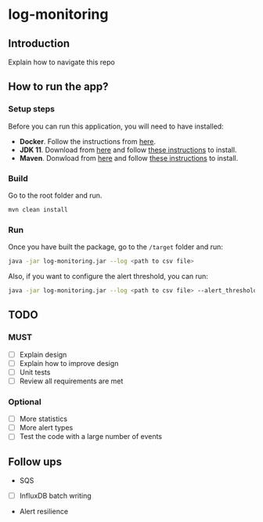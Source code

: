 # log-monitoring

## Introduction
Explain how to navigate this repo

## How to run the app?
### Setup steps
Before you can run this application, you will need to have installed:
* **Docker**. Follow the instructions from [here](https://docs.docker.com/get-docker/).
* **JDK 11**. Download from [here](https://docs.aws.amazon.com/corretto/latest/corretto-11-ug/downloads-list.html) and follow [these instructions](https://docs.aws.amazon.com/corretto/latest/corretto-11-ug/windows-7-install.html) to install.
* **Maven**. Donwload from [here](https://maven.apache.org/download.cgi) and follow [these instructions](https://maven.apache.org/install.html) to install.

### Build
Go to the root folder and run.

```bash
mvn clean install
```

### Run
Once you have built the package, go to the `/target` folder and run:

```bash
java -jar log-monitoring.jar --log <path to csv file>
```

Also, if you want to configure the alert threshold, you can run:

```bash
java -jar log-monitoring.jar --log <path to csv file> --alert_threshold <new_threshold>
```

## TODO
### MUST
- [ ] Explain design
- [ ] Explain how to improve design
- [ ] Unit tests
- [ ] Review all requirements are met

### Optional
- [ ] More statistics
- [ ] More alert types
- [ ] Test the code with a large number of events

## Follow ups
- SQS
- [ ] InfluxDB batch writing
- Alert resilience
